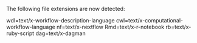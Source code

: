 The following file extensions are now detected:

wdl=text/x-workflow-description-language
cwl=text/x-computational-workflow-language
nf=text/x-nextflow
Rmd=text/x-r-notebook
rb=text/x-ruby-script
dag=text/x-dagman
